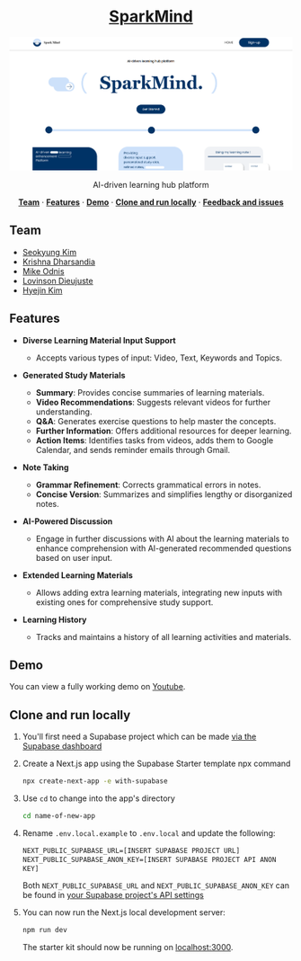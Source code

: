 <a href="https://sparkmind.vercel.app/">
  
  <h1 align="center">SparkMind</h1> 
  <img alt="SparkMind - AI-driven learning hub platform." src="./public/assets/images/SparkMind_homepage.png">
</a>

<p align="center">
 AI-driven learning hub platform
</p>

<p align="center">
  <a href="#team"><strong>Team</strong></a> ·
  <a href="#features"><strong>Features</strong></a> ·
  <a href="#demo"><strong>Demo</strong></a> ·
  <a href="#clone-and-run-locally"><strong>Clone and run locally</strong></a> ·
  <a href="#feedback-and-issues"><strong>Feedback and issues</strong></a>
</p>

## Team

- [Seokyung Kim](https://github.com/lluciiiia)
- [Krishna Dharsandia](https://github.com/KRISHNA-DHARSANDIA)
- [Mike Odnis](https://github.com/WomB0ComB0)
- [Lovinson Dieujuste](https://github.com/Wisesofthemall)
- [Hyejin Kim](https://linkedin.com/in/hyejin-kim-57177b321/)

## Features

- **Diverse Learning Material Input Support**

  - Accepts various types of input: Video, Text, Keywords and Topics.

- **Generated Study Materials**

  - **Summary**: Provides concise summaries of learning materials.
  - **Video Recommendations**: Suggests relevant videos for further understanding.
  - **Q&A**: Generates exercise questions to help master the concepts.
  - **Further Information**: Offers additional resources for deeper learning.
  - **Action Items**: Identifies tasks from videos, adds them to Google Calendar, and sends reminder emails through Gmail.

- **Note Taking**

  - **Grammar Refinement**: Corrects grammatical errors in notes.
  - **Concise Version**: Summarizes and simplifies lengthy or disorganized notes.

- **AI-Powered Discussion**

  - Engage in further discussions with AI about the learning materials to enhance comprehension with AI-generated recommended questions based on user input.

- **Extended Learning Materials**

  - Allows adding extra learning materials, integrating new inputs with existing ones for comprehensive study support.

- **Learning History**
  - Tracks and maintains a history of all learning activities and materials.

## Demo

You can view a fully working demo on [Youtube](https://youtu.be/MJtmCqJjejw?si=j9s7jFL7Lc4eXv8B).

## Clone and run locally

1. You'll first need a Supabase project which can be made [via the Supabase dashboard](https://database.new)

2. Create a Next.js app using the Supabase Starter template npx command

   ```bash
   npx create-next-app -e with-supabase
   ```

3. Use `cd` to change into the app's directory

   ```bash
   cd name-of-new-app
   ```

4. Rename `.env.local.example` to `.env.local` and update the following:

   ```
   NEXT_PUBLIC_SUPABASE_URL=[INSERT SUPABASE PROJECT URL]
   NEXT_PUBLIC_SUPABASE_ANON_KEY=[INSERT SUPABASE PROJECT API ANON KEY]
   ```

   Both `NEXT_PUBLIC_SUPABASE_URL` and `NEXT_PUBLIC_SUPABASE_ANON_KEY` can be found in [your Supabase project's API settings](https://app.supabase.com/project/_/settings/api)

5. You can now run the Next.js local development server:

   ```bash
   npm run dev
   ```

   The starter kit should now be running on [localhost:3000](http://localhost:3000/).
